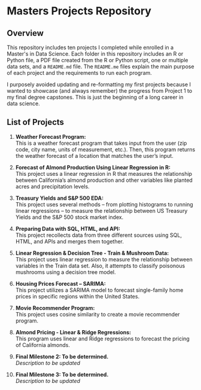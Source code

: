 # Masters Projects Repository  

## Overview  
This repository includes ten projects I completed while enrolled in a Master's in Data Science. Each folder in this repository includes an R or Python file, a PDF file created from the R or Python script, one or multiple data sets, and a `README.md` file. The `README.me` files explain the main purpose of each project and the requirements to run each program.  

I purposely avoided updating and re-formatting my first projects because I wanted to showcase (and always remember) the progress from Project 1 to my final degree capstones. This is just the beginning of a long career in data science. 

## List of Projects  

1.	**Weather Forecast Program:**  
   This is a weather forecast program that takes input from the user (zip code, city name, units of measurement, etc.). Then, this program returns the weather forecast of a location that matches the user’s input.
  	
2.	**Forecast of Almond Production Using Linear Regression in R:**  
   This project uses a linear regression in R that measures the relationship between California’s almond production and other variables like planted acres and precipitation levels.
  	
3.	**Treasury Yields and S&P 500 EDA:**  
   This project uses several methods – from plotting histograms to running linear regressions – to measure the relationship between US Treasury Yields and the S&P 500 stock market index.
  	
4.	**Preparing Data with SQL, HTML, and API:**  
   This project recollects data from three different sources using SQL, HTML, and APIs and merges them together.
  	
5.	**Linear Regression & Decision Tree - Train & Mushroom Data:**  
    This project uses linear regression to measure the relationship between variables in the Train data set. Also, it attempts to classify poisonous mushrooms using a decision tree model.
  	
6.	**Housing Prices Forecast – SARIMA:**  
    This project utilizes a SARIMA model to forecast single-family home prices in specific regions within the United States.
   	
7.	**Movie Recommender Program:**  
    This project uses cosine similarity to create a movie recommender program.
   	
8.	**Almond Pricing - Linear & Ridge Regressions:**  
    This program uses linear and Ridge regressions to forecast the pricing of California almonds.
   	
9.	**Final Milestone 2: To be determined.**  
    *Description to be updated*
   	
10.	**Final Milestone 3: To be determined.**  
    *Description to be updated* 
